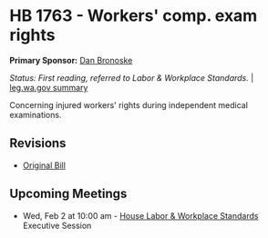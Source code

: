 # HB 1763 - Workers' comp. exam rights
**Primary Sponsor:** [Dan Bronoske](/person/leg/dan.bronoske.md)

*Status: First reading, referred to Labor & Workplace Standards.* | [leg.wa.gov summary](https://app.leg.wa.gov/billsummary?BillNumber=1763&Year=2021)

Concerning injured workers' rights during independent medical examinations.

## Revisions
* [Original Bill](1/)

## Upcoming Meetings
* Wed, Feb 2 at 10:00 am - [House Labor & Workplace Standards](/house/2021-22/LAWS/) Executive Session